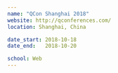 ```yaml
---
name: "QCon Shanghai 2018"
website: http://qconferences.com/
location: Shanghai, China

date_start: 2018-10-18
date_end:   2018-10-20

school: Web
---
```

